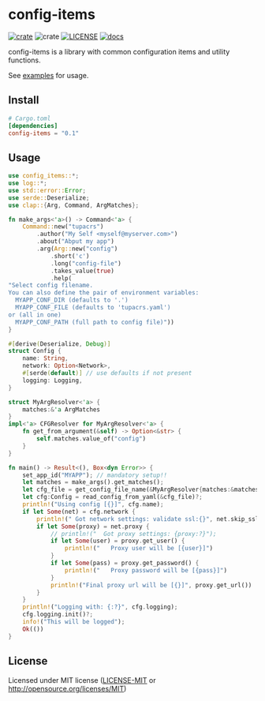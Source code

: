 # config-items
  [![crate](https://img.shields.io/crates/v/config-items.svg)](https://crates.io/crates/config-items)
  ![crate](https://img.shields.io/crates/d/config-items)
  [![LICENSE](https://img.shields.io/crates/l/config-items.svg)](https://github.com/diegoefe/config-items/blob/main/LICENSE)
  [![docs](https://docs.rs/config-items/badge.svg)](https://docs.rs/config-items)

config-items is a library with common configuration items and utility functions.

See [examples](https://github.com/diegoefe/config-items/tree/main/examples) for usage.

## Install

```toml
# Cargo.toml
[dependencies]
config-items = "0.1"
```

## Usage
```rust
use config_items::*;
use log::*;
use std::error::Error;
use serde::Deserialize;
use clap::{Arg, Command, ArgMatches};

fn make_args<'a>() -> Command<'a> {
    Command::new("tupacrs")
        .author("My Self <myself@myserver.com>")
        .about("Abput my app")
        .arg(Arg::new("config")
            .short('c')
            .long("config-file")
            .takes_value(true)
            .help(
"Select config filename.
You can also define the pair of environment variables:
  MYAPP_CONF_DIR (defaults to '.')
  MYAPP_CONF_FILE (defaults to 'tupacrs.yaml')
or (all in one)
  MYAPP_CONF_PATH (full path to config file)"))
}

#[derive(Deserialize, Debug)]
struct Config {
    name: String,
    network: Option<Network>,
    #[serde(default)] // use defaults if not present
    logging: Logging,
}

struct MyArgResolver<'a> {
    matches:&'a ArgMatches
}
impl<'a> CFGResolver for MyArgResolver<'a> {
    fn get_from_argument(&self) -> Option<&str> {
        self.matches.value_of("config")
    }
}

fn main() -> Result<(), Box<dyn Error>> {
    set_app_id("MYAPP"); // mandatory setup!!
    let matches = make_args().get_matches();
    let cfg_file = get_config_file_name(&MyArgResolver{matches:&matches});
    let cfg:Config = read_config_from_yaml(&cfg_file)?;
    println!("Using config [{}]", cfg.name);
    if let Some(net) = cfg.network {
        println!(" Got network settings: validate ssl:{}", net.skip_ssl_validation());
        if let Some(proxy) = net.proxy {
            // println!("  Got proxy settings: {proxy:?}");
            if let Some(user) = proxy.get_user() {
                println!("   Proxy user will be [{user}]")
            }
            if let Some(pass) = proxy.get_password() {
                println!("   Proxy password will be [{pass}]")
            }
            println!("Final proxy url will be [{}]", proxy.get_url())
        }
    }
    println!("Logging with: {:?}", cfg.logging);
    cfg.logging.init()?;
    info!("This will be logged");
    Ok(())
}

```

## License

Licensed under MIT license ([LICENSE-MIT](LICENSE) or <http://opensource.org/licenses/MIT>)

